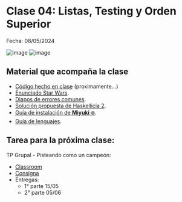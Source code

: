 # Clase 04: Listas, Testing y Orden Superior

Fecha: 08/05/2024

![image](https://github.com/user-attachments/assets/8e4ed064-0340-40ef-b4b9-c06d62c56860)
![image](https://github.com/user-attachments/assets/6c427085-3c4b-4c8c-95f0-e76dfcef30e6)

## Material que acompaña la clase

* [Código hecho en clase]() (proximamente...)
* [Enunciado Star Wars](https://docs.google.com/document/d/11ds2Zme9SYffUMRzZYjrYxrDxL44PWKZc08H-zx9r9A/edit?usp=sharing).
* [Diapos de errores comunes](https://docs.google.com/presentation/d/1pZb4O8wiIsWWtPXpKWy0yjakQjQHeKyfwlF_DoN1gtA/edit?usp=sharing).
* [Solución propuesta de Haskellicia 2](https://github.com/pdepjm/2025-f-haskelicia-2-solucion/blob/main/src/Library.hs).
* [Guía de instalación de **Miyuki** ❄️](https://github.com/flbulgarelli/miyuki/wiki/Instalaci%C3%B3n).
* [Guía de lenguajes](https://docs.google.com/document/d/e/2PACX-1vTlLkakSbp6ubcIq00PU4-Z96tg8CUSc8bO793_uftmiGjfkSn7Ug-F_y0-ieIWG6aWfuoHLJrRL8Fd/pub).

## Tarea para la próxima clase:

TP Grupal - Pisteando como un campeón:
* [Classroom](https://classroom.github.com/a/03Dhzhwi)
* [Consigna](https://docs.google.com/document/d/1KFpqK-7iY1UHnfymXrihNH7P8B9WymdiyIlS6JYDM7M/edit?usp=sharing)
* Entregas:
  * 1° parte 15/05
  * 2° parte 05/06
